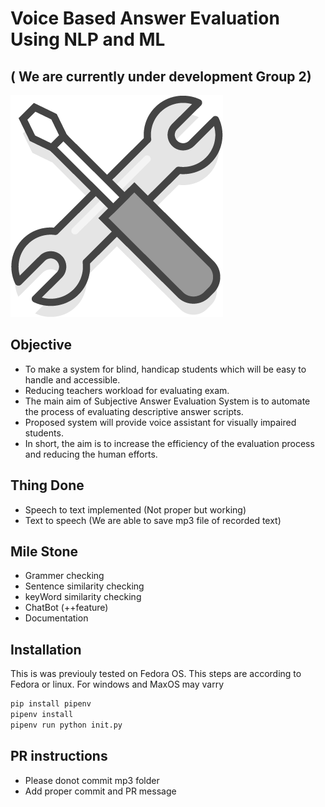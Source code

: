 # Voice Based Answer Evaluation Using NLP and ML
## ( We are currently under development Group 2)


[![N|Development](statics/img/developmentLogo.png)]()
 
 ## Objective
- To make a system for blind, handicap students which will be easy to handle and accessible.
- Reducing teachers workload for evaluating exam.
- The main aim of Subjective Answer Evaluation System is to automate the process of evaluating descriptive answer scripts.
- Proposed system will provide voice assistant for visually impaired students.
- In short, the aim is to increase the efficiency of the evaluation process and reducing the human efforts.

## Thing Done 
- Speech to text implemented (Not proper but working)
- Text to speech (We are able to save mp3 file of recorded text)

## Mile Stone
- Grammer checking
- Sentence similarity checking
- keyWord similarity checking
- ChatBot (++feature)
- Documentation

## Installation
This is was previouly tested on Fedora OS. This steps are according to Fedora or linux. 
For windows and MaxOS may varry
```sh
pip install pipenv
pipenv install
pipenv run python init.py
```
## PR instructions 
- Please donot commit mp3 folder
- Add proper commit and PR message